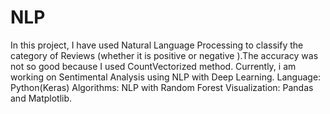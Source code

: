 # NLP
In this project,
I have used Natural Language Processing to classify the category of Reviews (whether it is positive or negative ).The accuracy was not so good because I used CountVectorized method. Currently, i am working on Sentimental Analysis using NLP with Deep Learning.
Language: Python(Keras)
Algorithms: NLP with Random Forest
Visualization: Pandas and Matplotlib.

